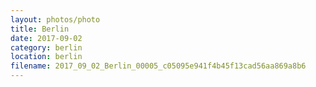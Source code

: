 ```yaml
---
layout: photos/photo
title: Berlin
date: 2017-09-02
category: berlin
location: berlin
filename: 2017_09_02_Berlin_00005_c05095e941f4b45f13cad56aa869a8b6
---
```

